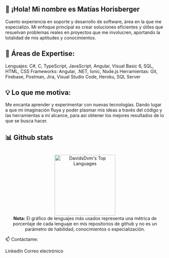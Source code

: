 ## 👋 ¡Hola! Mi nombre es Matías Horisberger

Cuento experiencia en soporte y desarrollo de software, área en la que me especializo. Mi enfoque principal es crear soluciones eficientes y útiles que resuelvan problemas reales en proyectos que me involucren, aportando la totalidad de mis aptitudes y conocimientos.

## 🚀 Áreas de Expertise:

Lenguajes: C#, C, TypeScript, JavaScript, Angular, Visual Basic 6, SQL, HTML, CSS
Frameworks: Angular, .NET, Ionic, Node.js
Herramientas: Git, Firebase, Postman, Jira, Visual Studio Code, Heroku, SQL Server

## 💡 Lo que me motiva:
Me encanta aprender y experimentar con nuevas tecnologías. Dando lugar a que mi imaginación fluya y poder plasmar mis ideas a través del código y las herramientas a mi alcance, para así obtener los mejores resultados de lo que se busca hacer.


## 📊 Github stats

<!-- Bassed on: https://github.com/anuraghazra/github-readme-stats -->
<p align="center">
  <br/>
  <a href="https://github.com/anuraghazra/github-readme-stats"><img alt="DavidsDvm's Top Languages" src="https://github-readme-stats.vercel.app/api/top-langs/?username=matigthb&langs_count=8&layout=compact&theme=react&bg_color=310669&title_color=7a2858&icon_color=7a2858&show_icons=true&border_color=7a2858&border_radius=15" height="192px"/></a>
  <br/>
  <b>Nota:</b> El gráfico de lenguajes más usados representa una métrica de porcentaje de cada lenguaje en mis repositorios de github y no es un parámetro de habilidad, conocimientos o especialización. 
</p>


📫 Contáctame:

LinkedIn
Correo electrónico
